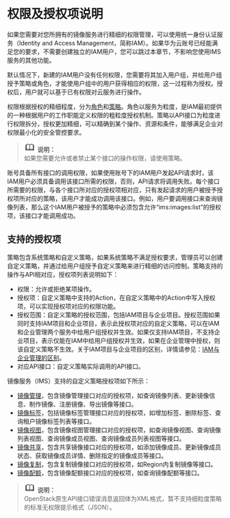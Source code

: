 # 权限及授权项说明<a name="ims_03_appendix_04"></a>

如果您需要对您所拥有的镜像服务进行精细的权限管理，可以使用统一身份认证服务（Identity and Access Management，简称IAM）。如果华为云账号已经能满足您的要求，不需要创建独立的IAM用户，您可以跳过本章节，不影响您使用IMS服务的其他功能。

默认情况下，新建的IAM用户没有任何权限，您需要将其加入用户组，并给用户组授予策略或角色，才能使用户组中的用户获得相应的权限，这一过程称为授权。授权后，用户就可以基于已有权限对云服务进行操作。

权限根据授权的精细程度，分为[角色](https://support.huaweicloud.com/usermanual-iam/iam_01_0601.html)和[策略](https://support.huaweicloud.com/usermanual-iam/iam_01_0017.html)。角色以服务为粒度，是IAM最初提供的一种根据用户的工作职能定义权限的粗粒度授权机制。策略以API接口为粒度进行权限拆分，授权更加精细，可以精确到某个操作、资源和条件，能够满足企业对权限最小化的安全管控要求。

>![](public_sys-resources/icon-note.gif) **说明：**   
>如果您需要允许或者禁止某个接口的操作权限，请使用策略。  

账号具备所有接口的调用权限，如果使用账号下的IAM用户发起API请求时，该IAM用户必须具备调用该接口所需的权限，否则，API请求将调用失败。每个接口所需要的权限，与各个接口所对应的授权项相对应，只有发起请求的用户被授予授权项所对应的策略，该用户才能成功调用该接口。例如，用户要调用接口来查询镜像列表，那么这个IAM用户被授予的策略中必须包含允许“ims:images:list”的授权项，该接口才能调用成功。

## 支持的授权项<a name="section677212217497"></a>

策略包含系统策略和自定义策略，如果系统策略不满足授权要求，管理员可以创建自定义策略，并通过给用户组授予自定义策略来进行精细的访问控制。策略支持的操作与API相对应，授权项列表说明如下：

-   权限：允许或拒绝某项操作。
-   授权项：自定义策略中支持的Action，在自定义策略中的Action中写入授权项，可以实现授权项对应的权限功能。
-   授权范围：自定义策略的授权范围，包括IAM项目与企业项目。授权范围如果同时支持IAM项目和企业项目，表示此授权项对应的自定义策略，可以在IAM和企业管理两个服务中给用户组授权并生效。如果仅支持IAM项目，不支持企业项目，表示仅能在IAM中给用户组授权并生效，如果在企业管理中授权，则该自定义策略不生效。关于IAM项目与企业项目的区别，详情请参见：[IAM与企业管理的区别](https://support.huaweicloud.com/iam_faq/iam_01_0101.html)。
-   对应API接口：自定义策略实际调用的API接口。

镜像服务（IMS）支持的自定义策略授权项如下所示：

-   [镜像管理](镜像管理.md)，包含镜像管理接口对应的授权项，如查询镜像列表、更新镜像信息、制作镜像、注册镜像、导出镜像等接口。
-   [镜像标签](镜像标签-0.md)，包括镜像标签管理接口对应的授权项，如增加标签、删除标签、查询租户镜像标签列表等接口。
-   [镜像视图](镜像视图.md)，包含镜像视图管理接口对应的授权项，如查询镜像视图、查询镜像列表视图、查询镜像成员视图、查询镜像成员列表视图等接口。
-   [镜像共享](镜像共享-1.md)，包含共享镜像接口对应的授权项，如添加镜像成员、更新镜像成员状态、获取镜像成员详情、删除指定的镜像成员等接口。
-   [镜像复制](镜像复制-2.md)，包含复制镜像接口对应的授权项，如Region内复制镜像等接口。
-   [镜像配额](镜像配额-3.md)，包含镜像配额接口对应的授权项，如查询镜像配额等接口。

>![](public_sys-resources/icon-note.gif) **说明：**   
>OpenStack原生API接口错误消息返回体为XML格式，暂不支持细粒度策略的标准无权限提示格式（JSON）。  

